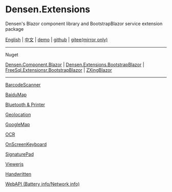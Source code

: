 # Densen.Extensions
Densen's Blazor component library and BootstrapBlazor service extension package

 [English](README.md) | [中文](README.zh-CN.md) | [demo](https://blazor.app1.es/) | [github](https://github.com/densen2014/Densen.Extensions) | [gitee(mirror only)](https://gitee.com/densen2014/Densen.Extensions)
 
---

Nuget

 [Densen.Component.Blazor](https://www.nuget.org/packages/Densen.Component.Blazor/) | [Densen.Extensions.BootstrapBlazor](https://www.nuget.org/packages/Densen.Extensions.BootstrapBlazor/)  | [FreeSql.Extensionsr.BootstrapBlazor](https://www.nuget.org/packages/Densen.FreeSql.Extensions.BootstrapBlazor/)  | [ZXingBlazor](https://www.nuget.org/packages/ZXingBlazor/)
 
---
 
[BarcodeScanner](BarcodeScanner.md)

[BaiduMap](BaiduMap.md)

[Bluetooth & Printer](Bluetooth.md)
 
[Geolocation](Geolocation.md)

[GoogleMap](Map.md)

[OCR](OCR.md)

[OnScreenKeyboard](OnScreenKeyboard.md)

[SignaturePad](SignaturePad.md)

[Viewerjs](Viewerjs.md)
   
[Handwritten](Handwritten.md)

[WebAPI (Battery info/Network info)](WebAPI.md)